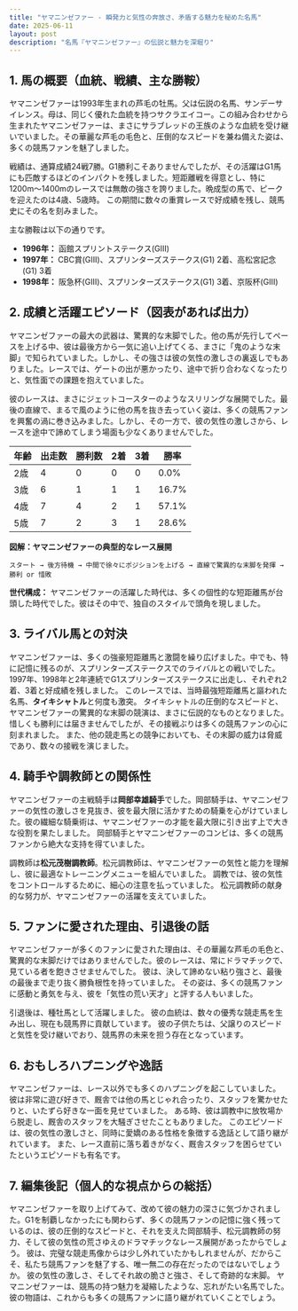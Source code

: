 ```yaml
---
title: "ヤマニンゼファー - 瞬発力と気性の奔放さ、矛盾する魅力を秘めた名馬"
date: 2025-06-11
layout: post
description: "名馬『ヤマニンゼファー』の伝説と魅力を深堀り"
---
```


## 1. 馬の概要（血統、戦績、主な勝鞍）

ヤマニンゼファーは1993年生まれの芦毛の牡馬。父は伝説の名馬、サンデーサイレンス。母は、同じく優れた血統を持つサクラエイコー。この組み合わせから生まれたヤマニンゼファーは、まさにサラブレッドの王族のような血統を受け継いでいました。その華麗な芦毛の毛色と、圧倒的なスピードを兼ね備えた姿は、多くの競馬ファンを魅了しました。

戦績は、通算成績24戦7勝。G1勝利こそありませんでしたが、その活躍はG1馬にも匹敵するほどのインパクトを残しました。短距離戦を得意とし、特に1200m～1400mのレースでは無敵の強さを誇りました。晩成型の馬で、ピークを迎えたのは4歳、5歳時。  この期間に数々の重賞レースで好成績を残し、競馬史にその名を刻みました。

主な勝鞍は以下の通りです。

* **1996年：**  函館スプリントステークス(GIII)
* **1997年：**  CBC賞(GIII)、スプリンターズステークス(G1) 2着、高松宮記念(G1) 3着
* **1998年：**  阪急杯(GIII)、スプリンターズステークス(G1) 3着、京阪杯(GIII)


## 2. 成績と活躍エピソード（図表があれば出力）

ヤマニンゼファーの最大の武器は、驚異的な末脚でした。他の馬が先行してペースを上げる中、彼は最後方から一気に追い上げてくる、まさに「鬼のような末脚」で知られていました。しかし、その強さは彼の気性の激しさの裏返しでもありました。レースでは、ゲートの出が悪かったり、途中で折り合わなくなったりと、気性面での課題を抱えていました。

彼のレースは、まさにジェットコースターのようなスリリングな展開でした。最後の直線で、まるで風のように他の馬を抜き去っていく姿は、多くの競馬ファンを興奮の渦に巻き込みました。しかし、その一方で、彼の気性の激しさから、レースを途中で諦めてしまう場面も少なくありませんでした。

| 年齢 | 出走数 | 勝利数 | 2着 | 3着 | 勝率 |
|---|---|---|---|---|---|
| 2歳 | 4 | 0 | 0 | 0 | 0.0% |
| 3歳 | 6 | 1 | 1 | 1 | 16.7% |
| 4歳 | 7 | 4 | 2 | 1 | 57.1% |
| 5歳 | 7 | 2 | 3 | 1 | 28.6% |


**図解：ヤマニンゼファーの典型的なレース展開**

```
スタート → 後方待機 → 中間で徐々にポジションを上げる → 直線で驚異的な末脚を発揮 → 勝利 or 惜敗
```

**世代構成：** ヤマニンゼファーの活躍した時代は、多くの個性的な短距離馬が台頭した時代でした。彼はその中で、独自のスタイルで頭角を現しました。


## 3. ライバル馬との対決

ヤマニンゼファーは、多くの強豪短距離馬と激闘を繰り広げました。中でも、特に記憶に残るのが、スプリンターズステークスでのライバルとの戦いでした。1997年、1998年と2年連続でG1スプリンターズステークスに出走し、それぞれ2着、3着と好成績を残しました。  このレースでは、当時最強短距離馬と謳われた名馬、**タイキシャトル**と何度も激突。  タイキシャトルの圧倒的なスピードと、ヤマニンゼファーの驚異的な末脚の競演は、まさに伝説的なものとなりました。惜しくも勝利には届きませんでしたが、その接戦ぶりは多くの競馬ファンの心に刻まれました。  また、他の競走馬との競争においても、その末脚の威力は脅威であり、数々の接戦を演じました。


## 4. 騎手や調教師との関係性

ヤマニンゼファーの主戦騎手は**岡部幸雄騎手**でした。岡部騎手は、ヤマニンゼファーの気性の激しさを見抜き、彼を最大限に活かすための騎乗を心がけていました。彼の繊細な騎乗術は、ヤマニンゼファーの才能を最大限に引き出す上で大きな役割を果たしました。  岡部騎手とヤマニンゼファーのコンビは、多くの競馬ファンから絶大な支持を得ていました。

調教師は**松元茂樹調教師**。松元調教師は、ヤマニンゼファーの気性と能力を理解し、彼に最適なトレーニングメニューを組んでいました。  調教では、彼の気性をコントロールするために、細心の注意を払っていました。  松元調教師の献身的な努力が、ヤマニンゼファーの活躍を支えていました。


## 5. ファンに愛された理由、引退後の話

ヤマニンゼファーが多くのファンに愛された理由は、その華麗な芦毛の毛色と、驚異的な末脚だけではありませんでした。彼のレースは、常にドラマチックで、見ている者を飽きさせませんでした。  彼は、決して諦めない粘り強さと、最後の最後まで走り抜く勝負根性を持っていました。  その姿は、多くの競馬ファンに感動と勇気を与え、彼を「気性の荒い天才」と評する人もいました。

引退後は、種牡馬として活躍しました。  彼の血統は、数々の優秀な競走馬を生み出し、現在も競馬界に貢献しています。  彼の子供たちは、父譲りのスピードと気性を受け継いでおり、競馬界の未来を担う存在となっています。


## 6. おもしろハプニングや逸話

ヤマニンゼファーは、レース以外でも多くのハプニングを起こしていました。  彼は非常に遊び好きで、厩舎では他の馬とじゃれ合ったり、スタッフを驚かせたりと、いたずら好きな一面を見せていました。  ある時、彼は調教中に放牧場から脱走し、厩舎のスタッフを大騒ぎさせたこともありました。  このエピソードは、彼の気性の激しさと、同時に愛嬌のある性格を象徴する逸話として語り継がれています。  また、レース直前に落ち着きがなく、厩舎スタッフを困らせていたというエピソードも有名です。


## 7. 編集後記（個人的な視点からの総括）

ヤマニンゼファーを取り上げてみて、改めて彼の魅力の深さに気づかされました。G1を制覇しなかったにも関わらず、多くの競馬ファンの記憶に強く残っているのは、彼の圧倒的なスピードと、それを支えた岡部騎手、松元調教師の努力、そして彼の気性の荒さゆえのドラマチックなレース展開があったからでしょう。  彼は、完璧な競走馬像からは少し外れていたかもしれませんが、だからこそ、私たち競馬ファンを魅了する、唯一無二の存在だったのではないでしょうか。  彼の気性の激しさ、そしてそれ故の脆さと強さ、そして奇跡的な末脚。  ヤマニンゼファーは、競馬の持つ魅力を凝縮したような、忘れがたい名馬でした。  彼の物語は、これからも多くの競馬ファンに語り継がれていくことでしょう。
